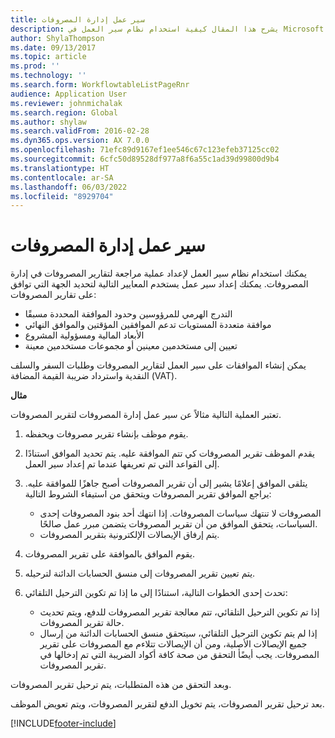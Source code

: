 ```yaml
---
title: سير عمل إدارة المصروفات
description: يشرح هذا المقال كيفية استخدام نظام سير العمل في Microsoft Dynamics 365 Finance، لإعداد عملية مراجعة لتقارير المصروفات في إدارة المصروفات.
author: ShylaThompson
ms.date: 09/13/2017
ms.topic: article
ms.prod: ''
ms.technology: ''
ms.search.form: WorkflowtableListPageRnr
audience: Application User
ms.reviewer: johnmichalak
ms.search.region: Global
ms.author: shylaw
ms.search.validFrom: 2016-02-28
ms.dyn365.ops.version: AX 7.0.0
ms.openlocfilehash: 71efc89d9167ef1ee546c67c123efeb37125cc02
ms.sourcegitcommit: 6cfc50d89528df977a8f6a55c1ad39d99800d9b4
ms.translationtype: HT
ms.contentlocale: ar-SA
ms.lasthandoff: 06/03/2022
ms.locfileid: "8929704"
---
```

# <a name="expense-management-workflow"></a>سير عمل إدارة المصروفات

يمكنك استخدام نظام سير العمل لإعداد عملية مراجعة لتقارير المصروفات في إدارة المصروفات. يمكنك إعداد سير عمل يستخدم المعايير التالية لتحديد الجهة التي توافق على تقارير المصروفات:

- التدرج الهرمي للمرؤوسين وحدود الموافقة المحددة مسبقًا
- موافقة متعددة المستويات تدعم الموافقين المؤقتين والموافق النهائي
- الأبعاد المالية ومسؤولية المشروع
- تعيين إلى مستخدمين معينين أو مجموعات مستخدمين معينة

يمكن إنشاء الموافقات على سير العمل لتقارير المصروفات وطلبات السفر والسلف النقدية واسترداد ضريبة القيمة المضافة (VAT).

**مثال**

تعتبر العملية التالية مثالاً عن سير عمل إدارة المصروفات لتقرير المصروفات.

1. يقوم موظف بإنشاء تقرير مصروفات ويحفظه.
2. يقدم الموظف تقرير المصروفات كي تتم الموافقة عليه. يتم تحديد الموافق استنادًا إلى القواعد التي تم تعريفها عندما تم إعداد سير العمل.
3. يتلقى الموافق إعلامًا يشير إلى أن تقرير المصروفات أصبح جاهزًا للموافقة عليه. يراجع الموافق تقرير المصروفات ويتحقق من استيفاء الشروط التالية:

    - المصروفات لا تنتهك سياسات المصروفات. إذا انتهك أحد بنود المصروفات إحدى السياسات، يتحقق الموافق من أن تقرير المصروفات يتضمن مبرر عمل صالحًا.
    - يتم إرفاق الإيصالات الإلكترونية بتقرير المصروفات.

4. يقوم الموافق بالموافقة على تقرير المصروفات.
5. يتم تعيين تقرير المصروفات إلى منسق الحسابات الدائنة لترحيله.
6. تحدث إحدى الخطوات التالية، استنادًا إلى ما إذا تم تكوين الترحيل التلقائي:

    - إذا تم تكوين الترحيل التلقائي، تتم معالجة تقرير المصروفات للدفع، ويتم تحديث حالة تقرير المصروفات.
    - إذا لم يتم تكوين الترحيل التلقائي، سيتحقق منسق الحسابات الدائنة من إرسال جميع الإيصالات الأصلية، ومن أن الإيصالات تتلاءم مع المصروفات على تقرير المصروفات. يجب أيضًأ التحقق من صحة كافة أكواد الضريبة التي تم إدخالها في تقرير المصروفات.

وبعد التحقق من هذه المتطلبات، يتم ترحيل تقرير المصروفات.

بعد ترحيل تقرير المصروفات، يتم تخويل الدفع لتقرير المصروفات، ويتم تعويض الموظف.


[!INCLUDE[footer-include](../includes/footer-banner.md)]